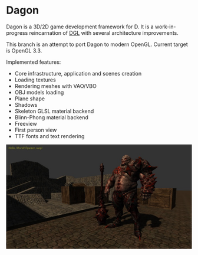 Dagon
=====
Dagon is a 3D/2D game development framework for D. It is a work-in-progress reincarnation of [DGL](https://github.com/gecko0307/dgl) with several architecture improvements. 

This branch is an attempt to port Dagon to modern OpenGL. Current target is OpenGL 3.3.

Implemented features:
* Core infrastructure, application and scenes creation
* Loading textures
* Rendering meshes with VAO/VBO
* OBJ models loading
* Plane shape
* Shadows
* Skeleton GLSL material backend
* Blinn-Phong material backend
* Freeview
* First person view
* TTF fonts and text rendering

[![Screenshot1](/screenshots/imrod-thumb.jpg)](/screenshots/imrod.jpg)
